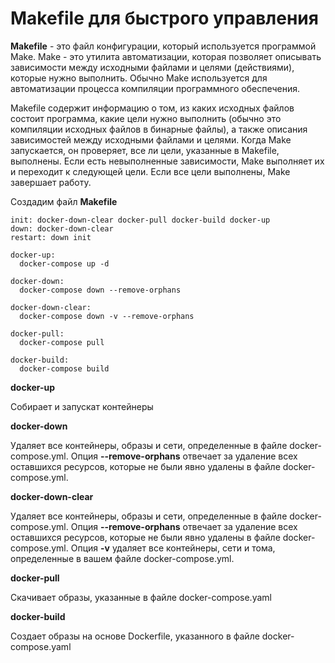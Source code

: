 # Makefile для быстрого управления

**Makefile** - это файл конфигурации, который используется программой Make. Make - это утилита автоматизации, которая позволяет описывать зависимости между исходными файлами и целями (действиями), которые нужно выполнить. Обычно Make используется для автоматизации процесса компиляции программного обеспечения.

Makefile содержит информацию о том, из каких исходных файлов состоит программа, какие цели нужно выполнить (обычно это компиляции исходных файлов в бинарные файлы), а также описания зависимостей между исходными файлами и целями. Когда Make запускается, он проверяет, все ли цели, указанные в Makefile, выполнены. Если есть невыполненные зависимости, Make выполняет их и переходит к следующей цели. Если все цели выполнены, Make завершает работу.

Создадим файл **Makefile**

```make
init: docker-down-clear docker-pull docker-build docker-up
down: docker-down-clear
restart: down init

docker-up:
  docker-compose up -d

docker-down:
  docker-compose down --remove-orphans

docker-down-clear:
  docker-compose down -v --remove-orphans

docker-pull:
  docker-compose pull

docker-build:
  docker-compose build
```

**docker-up**

Собирает и запускат контейнеры

**docker-down**

Удаляет все контейнеры, образы и сети, определенные в файле docker-compose.yml. Опция **--remove-orphans** отвечает за удаление всех оставшихся ресурсов, которые не были явно удалены в файле docker-compose.yml. 

**docker-down-clear**

Удаляет все контейнеры, образы и сети, определенные в файле docker-compose.yml. Опция **--remove-orphans** отвечает за удаление всех оставшихся ресурсов, которые не были явно удалены в файле docker-compose.yml. Опция **-v** удаляет все контейнеры, сети и тома, определенные в вашем файле docker-compose.yml.

**docker-pull**

Cкачивает образы, указанные в файле docker-compose.yaml

**docker-build**

Создает образы на основе Dockerfile, указанного в файле docker-compose.yaml